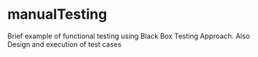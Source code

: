 # manualTesting
Brief example of functional testing using Black Box Testing Approach. Also Design and execution of test cases
